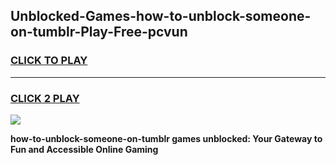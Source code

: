 
## Unblocked-Games-how-to-unblock-someone-on-tumblr-Play-Free-pcvun
<h3>
<a href="https://premium76.site?title=how-to-unblock-someone-on-tumblr&ref=21A">CLICK TO PLAY</a></h3>
<hr>

<h3>
<a href="https://premium76.site?title=how-to-unblock-someone-on-tumblr&ref=21A">CLICK 2 PLAY</a>
  
</h3>

<a href="https://premium76.site?title=how-to-unblock-someone-on-tumblr&ref=21A"><img src="https://clearcache.store/games.png"></a>


**how-to-unblock-someone-on-tumblr games unblocked: Your Gateway to Fun and Accessible Online Gaming**
